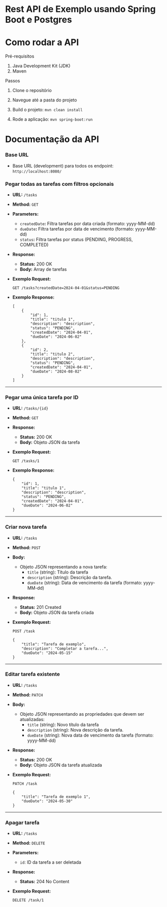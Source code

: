 # Rest API de Exemplo usando Spring Boot e Postgres

# Como rodar a API

Pré-requisitos

1. Java Development Kit (JDK)
2. Maven

Passos

1. Clone o repositório

2. Navegue até a pasta do projeto

3. Build o projeto: `mvn clean install`

4. Rode a aplicação: `mvn spring-boot:run`

# Documentação da API

### Base URL
- Base URL (development) para todos os endpoint: `http://localhost:8080/`

### Pegar todas as tarefas com filtros opcionais

- **URL:** `/tasks`
- **Method:** `GET`
- **Parameters:**
    - `createdDate`**:** Filtra tarefas por data criada (formato: yyyy-MM-dd)
    - `dueDate`**:** Filtra tarefas por data de vencimento (formato: yyyy-MM-dd)
    - `status`**:** Filtra tarefas por status (PENDING, PROGRESS, COMPLETED)

- **Response:**
    - **Status:** 200 OK
    - **Body:** Array de tarefas

- **Exemplo Request:**

    ```
    GET /tasks?createdDate=2024-04-01&status=PENDING
    ```

- **Exemplo Response:**

    ```
    [
        {
            "id": 1,
            "title": "titulo 1",
            "description": "description",
            "status": "PENDING",
            "createdDate": "2024-04-01",
            "dueDate": "2024-06-02"
        },
        {
            "id": 2,
            "title": "titulo 2",
            "description": "description",
            "status": "PENDING",
            "createdDate": "2024-04-01",
            "dueDate": "2024-08-02"
        }
    ]
    ```

---

### Pegar uma única tarefa por ID

- **URL:** `/tasks/{id}`
- **Method:** `GET`
- **Response:**
    - **Status:** 200 OK
    - **Body:** Objeto JSON da tarefa

- **Exemplo Request:**

    ```
    GET /tasks/1
    ```

- **Exemplo Response:**

    ```
    {
        "id": 1,
        "title": "titulo 1",
        "description": "description",
        "status": "PENDING",
        "createdDate": "2024-04-01",
        "dueDate": "2024-06-02"
    }
    ```

---

### Criar nova tarefa

- **URL:** `/tasks`
- **Method:** `POST`
- **Body:**
    - Objeto JSON representando a nova tarefa:
        - `title` (string): Título da tarefa
        - `description` (string): Descrição da tarefa.
        - `dueDate` (string): Data de vencimento da tarefa (formato: yyyy-MM-dd)
- **Response:**
    - **Status:** 201 Created
    - **Body:** Objeto JSON da tarefa criada

- **Exemplo Request:**

    ```
    POST /task

    {
        "title": "Tarefa de exemplo",
        "description": "Completar a tarefa...",
        "dueDate": "2024-05-15"
    }
    ```

---

### Editar tarefa existente

- **URL:** `/tasks`
- **Method:** `PATCH`
- **Body:**
    - Objeto JSON representando as propriedades que devem ser atualizadas:
        - `title` (string): Novo título da tarefa
        - `description` (string): Nova descrição da tarefa.
        - `dueDate` (string): Nova data de vencimento da tarefa (formato: yyyy-MM-dd)
- **Response:**
    - **Status:** 200 OK
    - **Body:** Objeto JSON da tarefa atualizada

- **Exemplo Request:**

    ```
    PATCH /task

    {
        "title": "Tarefa de exemplo 1",
        "dueDate": "2024-05-30"
    }
    ```

---

### Apagar tarefa

- **URL:** `/tasks`
- **Method:** `DELETE`
- **Parameters:**
    - `id`: ID da tarefa a ser deletada
- **Response:**
    - **Status:** 204 No Content

- **Exemplo Request:**

    ```
    DELETE /task/1
    ```
